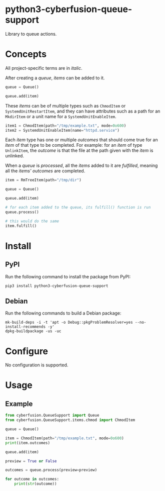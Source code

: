 # python3-cyberfusion-queue-support

Library to queue actions.

# Concepts

All project-specific terms are in _italic_.

After creating a _queue_, _items_ can be added to it.

```python
queue = Queue()

queue.add(item)
```

These _items_ can be of multiple types such as `ChmodItem` or `SystemdUnitRestartItem`, and they can have attributes such as a path for an `MkdirItem` or a unit name for a `SystemdUnitEnableItem`.

```python
item1 = ChmodItem(path="/tmp/example.txt", mode=0o600)
item2 = SystemdUnitEnableItem(name="httpd.service")
```

Each _item_ type has one or multiple _outcomes_ that should come true for an _item_ of that type to be completed. For example: for an _item_ of type `UnlinkItem`, the _outcome_ is that the file at the path given with the _item_ is unlinked.

When a _queue_ is _processed_, all the _items_ added to it are _fulfilled_, meaning all the _items'_ _outcomes_ are completed.

```python
item = RmTreeItem(path="/tmp/dir")

queue = Queue()

queue.add(item)

# for each item added to the queue, its fulfill() function is run
queue.process()

# this would do the same
item.fulfill()
```

# Install

## PyPI

Run the following command to install the package from PyPI:

    pip3 install python3-cyberfusion-queue-support

## Debian

Run the following commands to build a Debian package:

    mk-build-deps -i -t 'apt -o Debug::pkgProblemResolver=yes --no-install-recommends -y'
    dpkg-buildpackage -us -uc

# Configure

No configuration is supported.

# Usage

## Example

```python
from cyberfusion.QueueSupport import Queue
from cyberfusion.QueueSupport.items.chmod import ChmodItem

queue = Queue()

item = ChmodItem(path="/tmp/example.txt", mode=0o600)
print(item.outcomes)

queue.add(item)

preview = True or False

outcomes = queue.process(preview=preview)

for outcome in outcomes:
    print(str(outcome))
```
